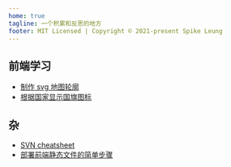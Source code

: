 ```yaml
---
home: true
tagline: 一个积累和反思的地方
footer: MIT Licensed | Copyright © 2021-present Spike Leung
---
```


## 前端学习
- [制作 svg 地图轮廓](/blog/front-end/make-custom-svg-map.html)
- [根据国家显示国旗图标](/blog/front-end/how-to-show-country-flag.html)

## 杂
- [SVN cheatsheet](/blog/others/svn-cheatsheet.html)
- [部署前端静态文件的简单步骤](/blog/others/simple-deploy-static-file.html)
